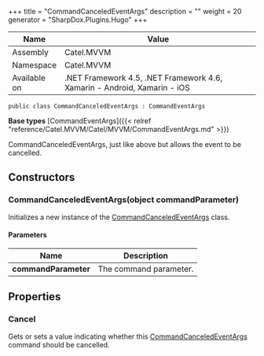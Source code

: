 

+++
title = "CommandCanceledEventArgs" 
description = ""
weight = 20
generator = "SharpDox.Plugins.Hugo"
+++

Name|Value
---|---
Assembly|Catel.MVVM
Namespace|Catel.MVVM
Available on|.NET Framework 4.5, .NET Framework 4.6, Xamarin - Android, Xamarin - iOS

```
public class CommandCanceledEventArgs : CommandEventArgs
```

**Base types**
[CommandEventArgs]({{< relref "reference/Catel.MVVM/Catel/MVVM/CommandEventArgs.md" >}})

CommandCanceledEventArgs, just like above but allows the event to be cancelled.

## Constructors

### CommandCanceledEventArgs(object commandParameter)

Initializes a new instance of the [CommandCanceledEventArgs](#) class.

#### Parameters

Name|Description
---|---
**commandParameter**|The command parameter.

## Properties

### Cancel

Gets or sets a value indicating whether this [CommandCanceledEventArgs](#) command should be cancelled.

